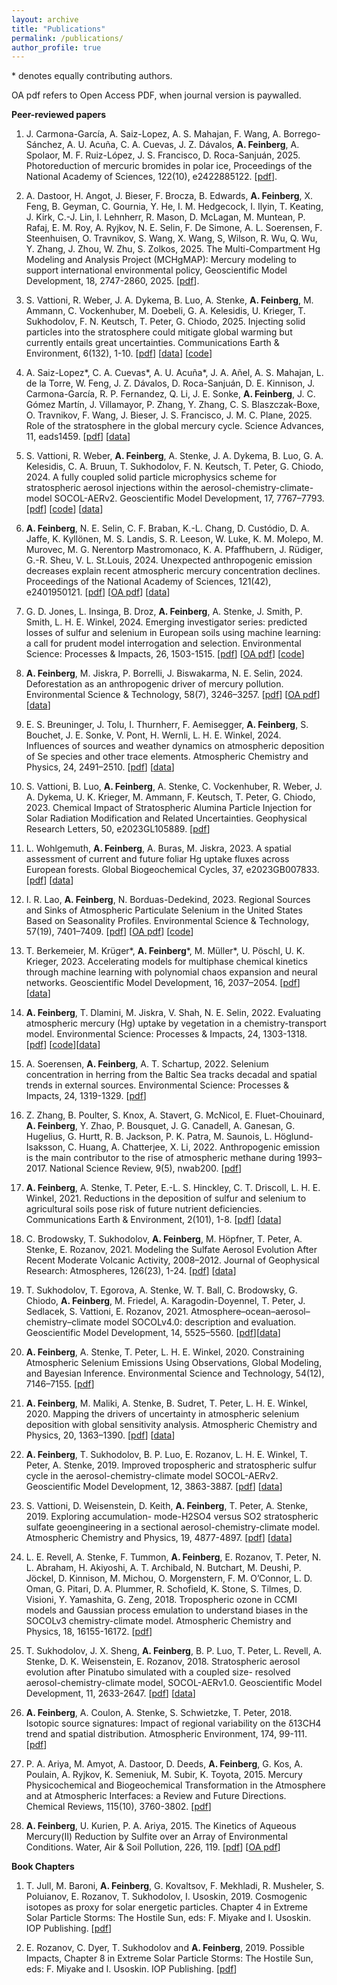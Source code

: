```yaml
---
layout: archive
title: "Publications"
permalink: /publications/
author_profile: true
---
```


<!--{% if author.googlescholar %}
  You can also find my articles on <u><a href="{{author.googlescholar}}">my Google Scholar profile</a>.</u>
{% endif %}

{% include base_path %}

{% for post in site.publications reversed %}
  {% include archive-single.html %}
{% endfor %}
-->

\* denotes equally contributing authors.

OA pdf refers to Open Access PDF, when journal version is paywalled.


**Peer-reviewed papers**
1. J. Carmona-García, A. Saiz-Lopez, A. S. Mahajan, F. Wang, A. Borrego-Sánchez, A. U. Acuña, C. A. Cuevas, J. Z. Dávalos, **A. Feinberg**, A. Spolaor, M. F. Ruiz-López, J. S. Francisco, D. Roca-Sanjuán, 2025. Photoreduction of mercuric bromides in polar ice, Proceedings of the National Academy of Sciences, 122(10), e2422885122. \[[pdf](https://doi.org/10.1073/pnas.2422885122)].

1. A. Dastoor, H. Angot, J. Bieser, F. Brocza, B. Edwards, **A. Feinberg**, X. Feng, B. Geyman, C. Gournia, Y. He, I. M. Hedgecock, I. Ilyin, T. Keating, J. Kirk, C.-J. Lin, I. Lehnherr, R. Mason, D. McLagan, M. Muntean, P. Rafaj, E. M. Roy, A. Ryjkov, N. E. Selin, F. De Simone, A. L. Soerensen, F. Steenhuisen, O. Travnikov, S. Wang, X. Wang, S, Wilson, R. Wu, Q. Wu, Y. Zhang, J. Zhou, W. Zhu, S. Zolkos, 2025. The Multi-Compartment Hg Modeling and Analysis Project (MCHgMAP): Mercury modeling to support international environmental policy, Geoscientific Model Development, 18, 2747-2860, 2025. \[[pdf](https://doi.org/10.5194/gmd-18-2747-2025)].

1.  S. Vattioni,  R. Weber, J. A. Dykema, B. Luo, A. Stenke, **A. Feinberg**,  M. Ammann, C. Vockenhuber, M. Doebeli, G. A. Kelesidis, U. Krieger, T. Sukhodolov, F. N. Keutsch, T. Peter, G. Chiodo, 2025. Injecting solid particles into the stratosphere could mitigate global warming but currently entails great uncertainties. Communications Earth & Environment, 6(132), 1-10. \[[pdf](https://doi.org/10.1038/s43247-025-02038-1)] \[[data](https://doi.org/10.3929/ethz-b-000670453)] \[[code](https://doi.org/10.5281/zenodo.8398627)]

1. A. Saiz-Lopez\*, C. A. Cuevas\*, A. U. Acuña\*,  J. A. Añel, A. S. Mahajan, L. de la Torre, W. Feng, J. Z. Dávalos, D. Roca-Sanjuán, D. E. Kinnison, J. Carmona-García, R. P. Fernandez, Q. Li, J. E. Sonke, **A. Feinberg**, J. C. Gómez Martín, J. Villamayor, P. Zhang, Y. Zhang, C. S. Blaszczak-Boxe, O. Travnikov, F. Wang, J. Bieser, J. S. Francisco, J. M. C. Plane, 2025. Role of the stratosphere in the global mercury cycle. Science Advances, 11, eads1459. \[[pdf](https://doi.org/10.1126/sciadv.ads1459)] \[[data](https://doi.org/10.17632/hsgdhkjtx3.1)]

1. S. Vattioni, R. Weber, **A. Feinberg**, A. Stenke, J. A. Dykema, B. Luo, G. A. Kelesidis, C. A. Bruun, T. Sukhodolov, F. N. Keutsch, T. Peter, G. Chiodo, 2024. A fully coupled solid particle microphysics scheme for stratospheric aerosol injections within the aerosol-chemistry-climate-model SOCOL-AERv2. Geoscientific Model Development, 17, 7767–7793. \[[pdf](https://doi.org/10.5194/gmd-17-7767-2024)] \[[code](https://doi.org/10.5281/zenodo.8398627)] \[[data](https://doi.org/10.3929/ethz-b-000659234)]

1. **A. Feinberg**, N. E. Selin, C. F. Braban, K.-L. Chang, D. Custódio, D. A. Jaffe, K. Kyllönen, M. S. Landis, S. R. Leeson, W. Luke, K. M. Molepo, M. Murovec, M. G. Nerentorp Mastromonaco, K. A. Pfaffhubern, J. Rüdiger, G.-R. Sheu, V. L. St.Louis, 2024. Unexpected anthropogenic emission decreases explain recent atmospheric mercury concentration declines. Proceedings of the National Academy of Sciences, 121(42), e2401950121. \[[pdf](https://doi.org/10.1073/pnas.2401950121)] \[[OA pdf](https://doi.org/10.31223/X5B38K)] \[[data](https://doi.org/10.5281/zenodo.13618039)]

1. G. D. Jones, L. Insinga, B. Droz, **A. Feinberg**, A. Stenke, J. Smith, P. Smith, L. H. E. Winkel, 2024. Emerging investigator series: predicted losses of sulfur and selenium in European soils using machine learning: a call for prudent model interrogation and selection. Environmental Science: Processes & Impacts, 26, 1503-1515. \[[pdf](https://doi.org/10.1039/D4EM00338A)] \[[OA pdf](https://hdl.handle.net/1721.1/155949)] \[[code](https://zenodo.org/doi/10.5281/zenodo.12695648)]

1. **A. Feinberg**, M. Jiskra, P. Borrelli, J. Biswakarma, N. E. Selin, 2024. Deforestation as an anthropogenic driver of mercury pollution. Environmental Science & Technology, 58(7), 3246–3257. \[[pdf](https://doi.org/10.1021/acs.est.3c07851)] \[[OA pdf](https://doi.org/10.31223/X5TQ03)] \[[data](https://doi.org/10.5281/zenodo.8364698)]

1. E. S. Breuninger, J. Tolu, I. Thurnherr, F. Aemisegger, **A. Feinberg**, S. Bouchet, J. E. Sonke, V. Pont, H. Wernli, L. H. E. Winkel, 2024. Influences of sources and weather dynamics on atmospheric deposition of Se species and other trace elements. Atmospheric Chemistry and Physics, 24, 2491–2510. \[[pdf](https://doi.org/10.5194/acp-24-2491-2024)] \[[data](https://doi.org/10.3929/ethz-b-000647996)]

1. S. Vattioni,  B. Luo,  **A. Feinberg**,  A. Stenke,  C. Vockenhuber,  R. Weber,  J. A. Dykema,  U. K. Krieger,  M. Ammann,  F. Keutsch,  T. Peter,  G. Chiodo, 2023. Chemical Impact of Stratospheric Alumina Particle Injection for Solar Radiation Modification and Related Uncertainties. Geophysical Research Letters, 50, e2023GL105889. \[[pdf](https://doi.org/10.1029/2023GL105889)]

1. L. Wohlgemuth, **A. Feinberg**, A. Buras, M. Jiskra, 2023. A spatial assessment of current and future foliar Hg uptake fluxes across European forests. Global Biogeochemical Cycles, 37, e2023GB007833. \[[pdf](https://doi.org/10.1029/2023GB007833)] \[[data](https://doi.org/10.5281/zenodo.7851718)]

1. I. R. Lao, **A. Feinberg**, N. Borduas-Dedekind, 2023. Regional Sources and Sinks of Atmospheric Particulate Selenium in the United States Based on Seasonality Profiles. Environmental Science & Technology, 57(19), 7401–7409. \[[pdf](https://doi.org/10.1021/acs.est.2c08243)] \[[OA pdf](https://hdl.handle.net/1721.1/153450)] [[code](https://github.com/isabellelao/atmos_se_improve.git)]

1. T. Berkemeier, M. Krüger\*, **A. Feinberg**\*, M. Müller*, U. Pöschl, U. K. Krieger, 2023. Accelerating models for multiphase chemical kinetics through machine learning with polynomial chaos expansion and neural networks. Geoscientific Model Development, 16, 2037–2054. \[[pdf](https://doi.org/10.5194/gmd-16-2037-2023)] \[[data](https://doi.org/10.5281/zenodo.7214880)] 

1. **A. Feinberg**, T. Dlamini, M. Jiskra, V. Shah, N. E. Selin, 2022. Evaluating atmospheric mercury (Hg) uptake by vegetation in a chemistry-transport model. Environmental Science: Processes & Impacts, 24, 1303-1318. \[[pdf](https://doi.org/10.1039/D2EM00032F)] \[[code](https://github.com/arifein/offline-drydep)]\[[data](https://doi.org/10.7910/DVN/R7NRNK)]

1. A. Soerensen, **A. Feinberg**, A. T. Schartup, 2022. Selenium concentration in herring from the Baltic Sea tracks decadal and spatial trends in external sources. Environmental Science: Processes & Impacts, 24, 1319-1329. \[[pdf](https://doi.org/10.1039/d1em00418b)]

1. Z. Zhang, B. Poulter, S. Knox, A. Stavert, G. McNicol, E. Fluet-Chouinard, **A. Feinberg**, Y. Zhao, P. Bousquet, J. G. Canadell, A. Ganesan, G. Hugelius, G. Hurtt, R. B. Jackson, P. K. Patra, M. Saunois, L. Höglund-Isaksson, C. Huang, A. Chatterjee, X. Li, 2022. Anthropogenic emission is the main contributor to the rise of atmospheric methane during 1993–2017. National Science Review, 9(5), nwab200. \[[pdf](https://doi.org/10.1093/nsr/nwab200)] 

1. **A. Feinberg**, A. Stenke, T. Peter,  E.-L. S. Hinckley, C. T. Driscoll, L. H. E. Winkel, 2021. Reductions in the deposition of sulfur and selenium to agricultural soils pose risk of future nutrient deficiencies. Communications Earth & Environment, 2(101), 1-8. \[[pdf](https://doi.org/10.1038/s43247-021-00172-0)]  \[[data](https://doi.org/10.3929/ethz-b-000417871)]

1. C. Brodowsky, T. Sukhodolov, **A. Feinberg**, M. Höpfner, T. Peter, A. Stenke, E. Rozanov, 2021. Modeling the Sulfate Aerosol Evolution After Recent Moderate Volcanic Activity, 2008–2012. Journal of Geophysical Research: Atmospheres, 126(23), 1-24. \[[pdf](https://doi.org/10.1029/2021JD035472)]  \[[data](https://doi.org/10.5281/zenodo.5035442)]

1. T. Sukhodolov, T. Egorova, A. Stenke, W. T. Ball, C. Brodowsky, G. Chiodo, **A. Feinberg**, M. Friedel, A. Karagodin-Doyennel, T. Peter, J. Sedlacek, S. Vattioni, E. Rozanov, 2021. Atmosphere–ocean–aerosol–chemistry–climate model SOCOLv4.0: description and evaluation. Geoscientific Model Development, 14, 5525–5560. \[[pdf](https://doi.org/10.5194/gmd-14-5525-2021)]\[[data](https://doi.org/10.5281/zenodo.5148741)]

1. **A. Feinberg**, A. Stenke, T. Peter, L. H. E. Winkel, 2020. Constraining Atmospheric Selenium Emissions Using Observations, Global Modeling, and Bayesian Inference. Environmental Science and Technology, 54(12), 7146–7155. \[[pdf](https://doi.org/10.1021/acs.est.0c01408)]

1. **A. Feinberg**, M. Maliki, A. Stenke, B. Sudret, T. Peter, L. H. E. Winkel, 2020. Mapping the drivers of uncertainty in atmospheric selenium deposition with global sensitivity analysis. Atmospheric Chemistry and Physics, 20, 1363–1390. \[[pdf](https://doi.org/10.5194/acp-20-1363-2020)] \[[data](https://doi.org/10.3929/ethz-b-000357105)]

1. **A. Feinberg**, T. Sukhodolov, B. P. Luo, E. Rozanov, L. H. E. Winkel, T. Peter, A. Stenke, 2019. Improved tropospheric and stratospheric sulfur cycle in the aerosol-chemistry-climate model SOCOL-AERv2. Geoscientific Model Development, 12, 3863-3887. \[[pdf](https://doi.org/10.5194/gmd-12-3863-2019)] \[[data](https://doi.org/10.3929/ethz-b-000342078)]

1. S. Vattioni, D. Weisenstein, D. Keith, **A. Feinberg**, T. Peter, A. Stenke, 2019. Exploring accumulation- mode-H2SO4 versus SO2 stratospheric sulfate geoengineering in a sectional aerosol-chemistry-climate model. Atmospheric Chemistry and Physics, 19, 4877-4897. \[[pdf](https://doi.org/10.5194/acp-19-4877-2019)] \[[data](https://doi.org/10.7910/DVN/UNH29I)]

1. L. E. Revell, A. Stenke, F. Tummon, **A. Feinberg**, E. Rozanov, T. Peter, N. L. Abraham, H. Akiyoshi, A. T. Archibald, N. Butchart, M. Deushi, P. Jöckel, D. Kinnison, M. Michou, O. Morgenstern, F. M. O’Connor, L. D. Oman, G. Pitari, D. A. Plummer, R. Schofield, K. Stone, S. Tilmes, D. Visioni, Y. Yamashita, G. Zeng, 2018. Tropospheric ozone in CCMI models and Gaussian process emulation to understand biases in the SOCOLv3 chemistry-climate model. Atmospheric Chemistry and Physics, 18, 16155-16172. \[[pdf](https://doi.org/10.5194/acp-18-16155-2018)]

1. T. Sukhodolov, J. X. Sheng, **A. Feinberg**, B. P. Luo, T. Peter, L. Revell, A. Stenke, D. K. Weisenstein, E. Rozanov, 2018. Stratospheric aerosol evolution after Pinatubo simulated with a coupled size- resolved aerosol-chemistry-climate model, SOCOL-AERv1.0. Geoscientific Model Development, 11, 2633-2647. \[[pdf](https://doi.org/10.5194/gmd-11-2633-2018)] \[[data](https://doi.org/10.5281/zenodo.1245202)]

1. **A. Feinberg**, A. Coulon, A. Stenke, S. Schwietzke, T. Peter, 2018. Isotopic source signatures: Impact of regional variability on the δ13CH4 trend and spatial distribution. Atmospheric Environment, 174, 99-111. \[[pdf](https://doi.org/10.1016/j.atmosenv.2017.11.037)]

1. P. A. Ariya, M. Amyot, A. Dastoor, D. Deeds, **A. Feinberg**, G. Kos, A. Poulain, A. Ryjkov, K. Semeniuk, M. Subir, K. Toyota, 2015. Mercury Physicochemical and Biogeochemical Transformation in the Atmosphere and at Atmospheric Interfaces: a Review and Future Directions. Chemical Reviews, 115(10), 3760-3802. \[[pdf](https://doi.org/10.1021/cr500667e)]

1. **A. Feinberg**, U. Kurien, P. A. Ariya, 2015. The Kinetics of Aqueous Mercury(II) Reduction by Sulfite over an Array of Environmental Conditions. Water, Air & Soil Pollution, 226, 119. \[[pdf](https://doi.org/10.1007/s11270-015-2371-0)] [<a href="/files/Hgreduction_merged_upload.pdf" target="_blank">OA pdf</a>]

**Book Chapters**
1. T. Jull, M. Baroni, **A. Feinberg**, G. Kovaltsov, F. Mekhladi, R. Musheler, S. Poluianov, E. Rozanov, T. Sukhodolov, I. Usoskin, 2019. Cosmogenic isotopes as proxy for solar energetic particles. Chapter 4 in Extreme Solar Particle Storms: The Hostile Sun, eds: F. Miyake and I. Usoskin. IOP Publishing. \[[pdf](http://doi.org/10.1088/2514-3433/ab404ach4)]

1. E. Rozanov, C. Dyer, T. Sukhodolov and **A. Feinberg**, 2019. Possible Impacts, Chapter 8 in Extreme Solar Particle Storms: The Hostile Sun, eds: F. Miyake and I. Usoskin. IOP Publishing. \[[pdf](http://doi.org/10.1088/2514-3433/ab404ach8)]
